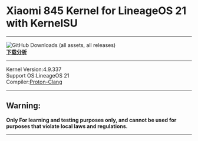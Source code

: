 # Xiaomi 845 Kernel for LineageOS 21 with KernelSU
***
![GitHub Downloads (all assets, all releases)](https://img.shields.io/github/downloads/Coconutat/android_kernel_xiaomi_sdm845_lineageos_Exp/total?style=for-the-badge&logo=Linux&logoColor=%2319dbb5&color=%2319dbb5)  
**[下载分析](https://gra.caldis.me/?url=https://github.com/Coconutat/android_kernel_xiaomi_sdm845_lineageos_Exp)**    
***
Kernel Version:4.9.337  
Support OS:LineageOS 21  
Compiler:[Proton-Clang](https://github.com/kdrag0n/proton-clang)    
***  
## Warning:
**Only For learning and testing purposes only, and cannot be used for purposes that violate local laws and regulations.**  
***  
